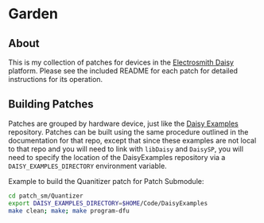 # Garden

## About

This is my collection of patches for devices in the [Electrosmith 
Daisy](https://electro-smith.com/collections/daisy)
platform. Please see the included README for each patch for detailed 
instructions for its operation.

## Building Patches

Patches are grouped by hardware device, just like the [Daisy 
Examples](https://github.com/electro-smith/DaisyExamples) repository. Patches 
can be built using the same procedure outlined in the documentation for that 
repo, except that since these examples are not local to that repo and you will 
need to link with `libDaisy` and `DaisySP`, you will need to specify the 
location of the DaisyExamples repository via a `DAISY_EXAMPLES_DIRECTORY` 
environment variable.

Example to build the Quanitizer patch for Patch Submodule:

``` sh
cd patch_sm/Quantizer
export DAISY_EXAMPLES_DIRECTORY=$HOME/Code/DaisyExamples
make clean; make; make program-dfu
```

